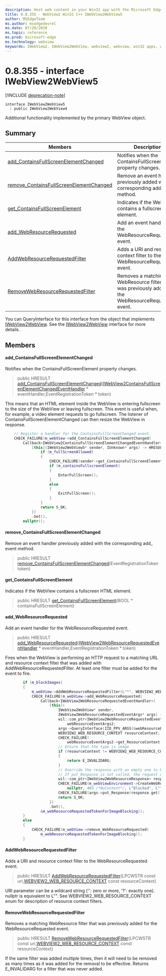 ```yaml
---
description: Host web content in your Win32 app with the Microsoft Edge WebView2 control
title: 0.8.355 - WebView2 Win32 C++ IWebView2WebView5
author: MSEdgeTeam
ms.author: msedgedevrel
ms.date: 07/20/2020
ms.topic: reference
ms.prod: microsoft-edge
ms.technology: webview
keywords: IWebView2, IWebView2WebView, webview2, webview, win32 apps, win32, edge
---
```


# 0.8.355 - interface IWebView2WebView5 

[!INCLUDE [deprecation-note](../../includes/deprecation-note.md)]

```
interface IWebView2WebView5
  : public IWebView2WebView4
```

Additional functionality implemented by the primary WebView object.

## Summary

 Members                        | Descriptions
--------------------------------|---------------------------------------------
[add_ContainsFullScreenElementChanged](#add_containsfullscreenelementchanged) | Notifies when the ContainsFullScreenElement property changes.
[remove_ContainsFullScreenElementChanged](#remove_containsfullscreenelementchanged) | Remove an event handler previously added with the corresponding add_ event method.
[get_ContainsFullScreenElement](#get_containsfullscreenelement) | Indicates if the WebView contains a fullscreen HTML element.
[add_WebResourceRequested](#add_webresourcerequested) | Add an event handler for the WebResourceRequested event.
[AddWebResourceRequestedFilter](#addwebresourcerequestedfilter) | Adds a URI and resource context filter to the WebResourceRequested event.
[RemoveWebResourceRequestedFilter](#removewebresourcerequestedfilter) | Removes a matching WebResource filter that was previously added for the WebResourceRequested event.

You can QueryInterface for this interface from the object that implements [IWebView2WebView](IWebView2WebView.md). See the [IWebView2WebView](IWebView2WebView.md) interface for more details.

## Members

#### add_ContainsFullScreenElementChanged 

Notifies when the ContainsFullScreenElement property changes.

> public HRESULT [add_ContainsFullScreenElementChanged](#add_containsfullscreenelementchanged)([IWebView2ContainsFullScreenElementChangedEventHandler](IWebView2ContainsFullScreenElementChangedEventHandler.md) * eventHandler,EventRegistrationToken * token)

This means that an HTML element inside the WebView is entering fullscreen to the size of the WebView or leaving fullscreen. This event is useful when, for example, a video element requests to go fullscreen. The listener of ContainsFullScreenElementChanged can then resize the WebView in response.

```cpp
    // Register a handler for the ContainsFullScreenChanged event.
    CHECK_FAILURE(m_webView->add_ContainsFullScreenElementChanged(
        Callback<IWebView2ContainsFullScreenElementChangedEventHandler>(
            [this](IWebView2WebView5* sender, IUnknown* args) -> HRESULT {
                if (m_fullScreenAllowed)
                {
                    CHECK_FAILURE(sender->get_ContainsFullScreenElement(&m_containsFullscreenElement));
                    if (m_containsFullscreenElement)
                    {
                        EnterFullScreen();
                    }
                    else
                    {
                        ExitFullScreen();
                    }
                }
                return S_OK;
            })
            .Get(),
        nullptr));
```

#### remove_ContainsFullScreenElementChanged 

Remove an event handler previously added with the corresponding add_ event method.

> public HRESULT [remove_ContainsFullScreenElementChanged](#remove_containsfullscreenelementchanged)(EventRegistrationToken token)

#### get_ContainsFullScreenElement 

Indicates if the WebView contains a fullscreen HTML element.

> public HRESULT [get_ContainsFullScreenElement](#get_containsfullscreenelement)(BOOL * containsFullScreenElement)

#### add_WebResourceRequested 

Add an event handler for the WebResourceRequested event.

> public HRESULT [add_WebResourceRequested](#add_webresourcerequested)([IWebView2WebResourceRequestedEventHandler](IWebView2WebResourceRequestedEventHandler.md) * eventHandler,EventRegistrationToken * token)

Fires when the WebView is performing an HTTP request to a matching URL and resource context filter that was added with AddWebResourceRequestedFilter. At least one filter must be added for the event to fire.

```cpp
        if (m_blockImages)
        {
            m_webView->AddWebResourceRequestedFilter(L"*", WEBVIEW2_WEB_RESOURCE_CONTEXT_IMAGE);
            CHECK_FAILURE(m_webView->add_WebResourceRequested(
                Callback<IWebView2WebResourceRequestedEventHandler>(
                    [this](
                        IWebView2WebView* sender,
                        IWebView2WebResourceRequestedEventArgs* args) {
                        wil::com_ptr<IWebView2WebResourceRequestedEventArgs2>
                            webResourceEventArgs2;
                        args->QueryInterface(IID_PPV_ARGS(&webResourceEventArgs2));
                        WEBVIEW2_WEB_RESOURCE_CONTEXT resourceContext;
                        CHECK_FAILURE(
                            webResourceEventArgs2->get_ResourceContext(&resourceContext));
                        // Ensure that the type is image
                        if (resourceContext != WEBVIEW2_WEB_RESOURCE_CONTEXT_IMAGE)
                        {
                            return E_INVALIDARG;
                        }
                        // Override the response with an empty one to block the image.
                        // If put_Response is not called, the request will continue as normal.
                        wil::com_ptr<IWebView2WebResourceResponse> response;
                        CHECK_FAILURE(m_webViewEnvironment->CreateWebResourceResponse(
                            nullptr, 403 /*NoContent*/, L"Blocked", L"", &response));
                        CHECK_FAILURE(args->put_Response(response.get()));
                        return S_OK;
                    })
                    .Get(),
                &m_webResourceRequestedTokenForImageBlocking));
        }
        else
        {
            CHECK_FAILURE(m_webView->remove_WebResourceRequested(
                m_webResourceRequestedTokenForImageBlocking));
        }
```

#### AddWebResourceRequestedFilter 

Adds a URI and resource context filter to the WebResourceRequested event.

> public HRESULT [AddWebResourceRequestedFilter](#addwebresourcerequestedfilter)(LPCWSTR const uri,[WEBVIEW2_WEB_RESOURCE_CONTEXT](IWebView2WebView.md#webview2_web_resource_context) const resourceContext)

URI parameter can be a wildcard string ('': zero or more, '?': exactly one). nullptr is equivalent to L"". See WEBVIEW2_WEB_RESOURCE_CONTEXT enum for description of resource context filters.

#### RemoveWebResourceRequestedFilter 

Removes a matching WebResource filter that was previously added for the WebResourceRequested event.

> public HRESULT [RemoveWebResourceRequestedFilter](#removewebresourcerequestedfilter)(LPCWSTR const uri,[WEBVIEW2_WEB_RESOURCE_CONTEXT](IWebView2WebView.md#webview2_web_resource_context) const resourceContext)

If the same filter was added multiple times, then it will need to be removed as many times as it was added for the removal to be effective. Returns E_INVALIDARG for a filter that was never added.

